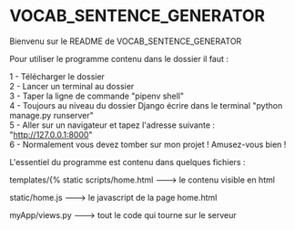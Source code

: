 # VOCAB_SENTENCE_GENERATOR


Bienvenu sur le README de VOCAB_SENTENCE_GENERATOR

Pour utiliser le programme contenu dans le dossier il faut :


1 - Télécharger le dossier            
2 - Lancer un terminal au dossier             
3 - Taper la ligne de commande "pipenv shell"                 
4 - Toujours au niveau du dossier Django écrire dans le terminal "python manage.py runserver"         
5 - Aller sur un navigateur et tapez l'adresse suivante : "http://127.0.0.1:8000"           
6 - Normalement vous devez tomber sur mon projet ! Amusez-vous bien !           




L'essentiel du programme est contenu dans quelques fichiers :


templates/{% static scripts/home.html      ---> le contenu visible en html

static/home.js    ---> le javascript de la page home.html

myApp/views.py   ---> tout le code qui tourne sur le serveur


